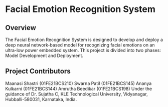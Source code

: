 # Facial Emotion Recognition System
## Overview
The Facial Emotion Recognition System is designed to develop and deploy a deep neural network-based model for recognizing facial emotions on an ultra-low power embedded system. This project is divided into two phases: Model Development and Deployment.
## Project Contributors
Maanasi Shastri (01FE21BCS210)
Swarna Patil (01FE21BCS145)
Ananya Kulkarni (01FE21BCS144)
Amrutha Beedikar (01FE21BCS198)
Under the guidance of Dr. Sujatha C, KLE Technological University, Vidyanagar, Hubballi-580031, Karnataka, India.
